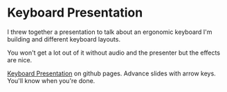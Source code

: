 # Keyboard Presentation

I threw together a presentation to talk about an ergonomic keyboard I'm building and different keyboard layouts.

You won't get a lot out of it without audio and the presenter but the effects are nice.

[Keyboard Presentation](https://nickcoutsos.github.io/keyboard-presentation/) on github pages. Advance slides with arrow keys. You'll know when you're done.

